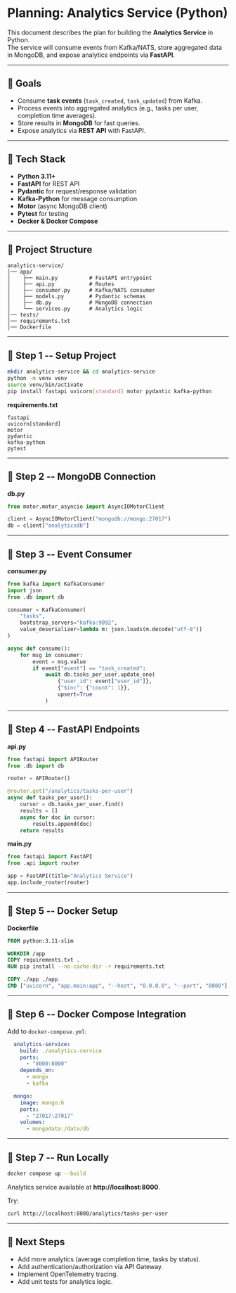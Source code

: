 # Planning: Analytics Service (Python)

This document describes the plan for building the **Analytics Service**
in Python.\
The service will consume events from Kafka/NATS, store aggregated data
in MongoDB, and expose analytics endpoints via **FastAPI**.

------------------------------------------------------------------------

## 🔹 Goals

-   Consume **task events** (`task_created`, `task_updated`) from
    Kafka.
-   Process events into aggregated analytics (e.g., tasks per user,
    completion time averages).
-   Store results in **MongoDB** for fast queries.
-   Expose analytics via **REST API** with FastAPI.

------------------------------------------------------------------------

## 🔹 Tech Stack

-   **Python 3.11+**
-   **FastAPI** for REST API
-   **Pydantic** for request/response validation
-   **Kafka-Python** for message consumption
-   **Motor** (async MongoDB client)
-   **Pytest** for testing
-   **Docker & Docker Compose**

------------------------------------------------------------------------

## 🔹 Project Structure

    analytics-service/
    │── app/
    │    ├── main.py          # FastAPI entrypoint
    │    ├── api.py           # Routes
    │    ├── consumer.py      # Kafka/NATS consumer
    │    ├── models.py        # Pydantic schemas
    │    ├── db.py            # MongoDB connection
    │    └── services.py      # Analytics logic
    │── tests/
    │── requirements.txt
    │── Dockerfile

------------------------------------------------------------------------

## 🔹 Step 1 -- Setup Project

``` bash
mkdir analytics-service && cd analytics-service
python -m venv venv
source venv/bin/activate
pip install fastapi uvicorn[standard] motor pydantic kafka-python
```

**requirements.txt**

    fastapi
    uvicorn[standard]
    motor
    pydantic
    kafka-python
    pytest

------------------------------------------------------------------------

## 🔹 Step 2 -- MongoDB Connection

**db.py**

``` python
from motor.motor_asyncio import AsyncIOMotorClient

client = AsyncIOMotorClient("mongodb://mongo:27017")
db = client["analyticsdb"]
```

------------------------------------------------------------------------

## 🔹 Step 3 -- Event Consumer

**consumer.py**

``` python
from kafka import KafkaConsumer
import json
from .db import db

consumer = KafkaConsumer(
    "tasks",
    bootstrap_servers="kafka:9092",
    value_deserializer=lambda m: json.loads(m.decode("utf-8"))
)

async def consume():
    for msg in consumer:
        event = msg.value
        if event["event"] == "task_created":
            await db.tasks_per_user.update_one(
                {"user_id": event["user_id"]},
                {"$inc": {"count": 1}},
                upsert=True
            )
```

------------------------------------------------------------------------

## 🔹 Step 4 -- FastAPI Endpoints

**api.py**

``` python
from fastapi import APIRouter
from .db import db

router = APIRouter()

@router.get("/analytics/tasks-per-user")
async def tasks_per_user():
    cursor = db.tasks_per_user.find()
    results = []
    async for doc in cursor:
        results.append(doc)
    return results
```

**main.py**

``` python
from fastapi import FastAPI
from .api import router

app = FastAPI(title="Analytics Service")
app.include_router(router)
```

------------------------------------------------------------------------

## 🔹 Step 5 -- Docker Setup

**Dockerfile**

``` dockerfile
FROM python:3.11-slim

WORKDIR /app
COPY requirements.txt .
RUN pip install --no-cache-dir -r requirements.txt

COPY ./app ./app
CMD ["uvicorn", "app.main:app", "--host", "0.0.0.0", "--port", "8000"]
```

------------------------------------------------------------------------

## 🔹 Step 6 -- Docker Compose Integration

Add to `docker-compose.yml`:

``` yaml
  analytics-service:
    build: ./analytics-service
    ports:
      - "8000:8000"
    depends_on:
      - mongo
      - kafka

  mongo:
    image: mongo:6
    ports:
      - "27017:27017"
    volumes:
      - mongodata:/data/db
```

------------------------------------------------------------------------

## 🔹 Step 7 -- Run Locally

``` bash
docker compose up --build
```

Analytics service available at **http://localhost:8000**.

Try:

``` bash
curl http://localhost:8000/analytics/tasks-per-user
```

------------------------------------------------------------------------

## 🔹 Next Steps

-   Add more analytics (average completion time, tasks by status).
-   Add authentication/authorization via API Gateway.
-   Implement OpenTelemetry tracing.
-   Add unit tests for analytics logic.
